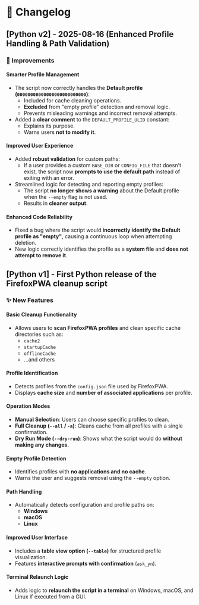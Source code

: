 
# 📝 Changelog

## [Python v2] - 2025-08-16 (Enhanced Profile Handling & Path Validation)

### 🚀 Improvements

#### **Smarter Profile Management**
- The script now correctly handles the **Default profile (`00000000000000000000000000`)**:
  - Included for cache cleaning operations.
  - **Excluded** from "empty profile" detection and removal logic.
  - Prevents misleading warnings and incorrect removal attempts.
- Added a **clear comment** to the `DEFAULT_PROFILE_ULID` constant:
  - Explains its purpose.
  - Warns users **not to modify it**.

#### **Improved User Experience**
- Added **robust validation** for custom paths:
  - If a user provides a custom `BASE_DIR` or `CONFIG_FILE` that doesn't exist, the script now **prompts to use the default path** instead of exiting with an error.
- Streamlined logic for detecting and reporting empty profiles:
  - The script **no longer shows a warning** about the Default profile when the `--empty` flag is not used.
  - Results in **cleaner output**.

#### **Enhanced Code Reliability**
- Fixed a bug where the script would **incorrectly identify the Default profile as "empty"**, causing a continuous loop when attempting deletion.
- New logic correctly identifies the profile as a **system file** and **does not attempt to remove it**.



## [Python v1] - First Python release of the FirefoxPWA cleanup script

### ✨ New Features

#### **Basic Cleanup Functionality**
- Allows users to **scan FirefoxPWA profiles** and clean specific cache directories such as:
  - `cache2`
  - `startupCache`
  - `offlineCache`
  - ...and others

#### **Profile Identification**
- Detects profiles from the `config.json` file used by FirefoxPWA.
- Displays **cache size** and **number of associated applications** per profile.

#### **Operation Modes**
- **Manual Selection**: Users can choose specific profiles to clean.
- **Full Cleanup (`--all` / `-a`)**: Cleans cache from all profiles with a single confirmation.
- **Dry Run Mode (`--dry-run`)**: Shows what the script would do **without making any changes**.

#### **Empty Profile Detection**
- Identifies profiles with **no applications and no cache**.
- Warns the user and suggests removal using the `--empty` option.

#### **Path Handling**
- Automatically detects configuration and profile paths on:
  - **Windows**
  - **macOS**
  - **Linux**

#### **Improved User Interface**
- Includes a **table view option (`--table`)** for structured profile visualization.
- Features **interactive prompts with confirmation** (`ask_yn`).

#### **Terminal Relaunch Logic**
- Adds logic to **relaunch the script in a terminal** on Windows, macOS, and Linux if executed from a GUI.


